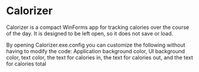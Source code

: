# Calorizer
Calorizer is a compact WinForms app for tracking calories over the course of the day. It is designed to be left open, so it does not save or load.

By opening Calorizer.exe.config you can customize the following without having to modify the code:
Application background color, UI background color, text color, the text for calories in, the text for calories out, and the text for calories total
